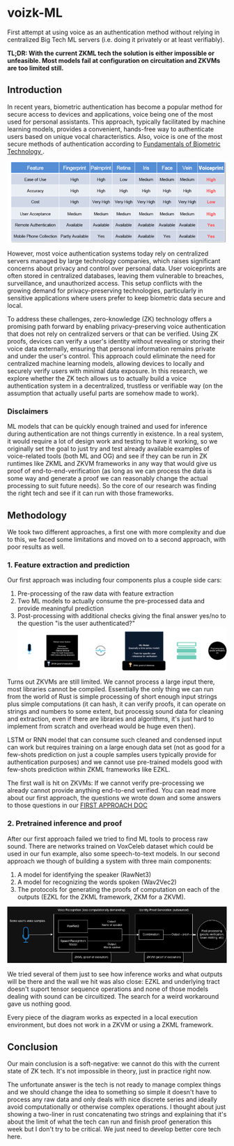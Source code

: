 # voizk-ML

First attempt at using voice as an authentication method without relying in centralized Big Tech ML servers (i.e. doing it privately or at least verifiably).

**TL;DR: With the current ZKML tech the solution is either impossible or unfeasible. Most models fail at configuration on circuitation and ZKVMs are too limited still.**

## Introduction

In recent years, biometric authentication has become a popular method for secure access to devices and applications, voice being one of the most used for personal assistants. This approach, typically facilitated by machine learning models, provides a convenient, hands-free way to authenticate users based on unique vocal characteristics. Also, voice is one of the most secure methods of authentication according to [Fundamentals of Biometric Technology
](https://csu-sjsu.primo.exlibrisgroup.com/permalink/01CALS_SJO/1nj5q0c/cdi_walterdegruyter_books_10_1515_9781614516293_1).

![Biometric authentication methods reliability](./img/biometric_methods.png)

However, most voice authentication systems today rely on centralized servers managed by large technology companies, which raises significant concerns about privacy and control over personal data. User voiceprints are often stored in centralized databases, leaving them vulnerable to breaches, surveillance, and unauthorized access. This setup conflicts with the growing demand for privacy-preserving technologies, particularly in sensitive applications where users prefer to keep biometric data secure and local.

To address these challenges, zero-knowledge (ZK) technology offers a promising path forward by enabling privacy-preserving voice authentication that does not rely on centralized servers or that can be verified. Using ZK proofs, devices can verify a user's identity without revealing or storing their voice data externally, ensuring that personal information remains private and under the user's control. This approach could eliminate the need for centralized machine learning models, allowing devices to locally and securely verify users with minimal data exposure. In this research, we explore whether the ZK tech allows us to actually build a voice authentication system in a decentralized, trustless or verifiable way (on the assumption that actually useful parts are somehow made to work).

### Disclaimers

ML models that can be quickly enough trained and used for inference during authentication are not things currently in existence. In a real system, it would require a lot of design work and testing to have it working, so we originally set the goal to just try and test already available examples of voice-related tools (both ML and OG) and see if they can be run in ZK runtimes like ZKML and ZKVM frameworks in any way that would give us proof of end-to-end-verification (as long as we can process the data is some way and generate a proof we can reasonably change the actual processing to suit future needs). So the core of our research was finding the right tech and see if it can run with those frameworks.

## Methodology

We took two different approaches, a first one with more complexity and due to this, we faced some limitations and moved on to a second approach, with poor results as well.

### 1. Feature extraction and prediction

Our first approach was including four components plus a couple side cars:

1. Pre-processing of the raw data with feature extraction
2. Two ML models to actually consume the pre-processed data and provide meaningful prediction
3. Post-processing with additional checks giving the final answer yes/no to the question "is the user authenticated?"
   ![First approach diagram](./img/firstapproach.png)

Turns out ZKVMs are still limited. We cannot process a large input there, most libraries cannot be compiled. Essentially the only thing we can run from the world of Rust is simple processing of short enough input strings plus simple computations (it can hash, it can verify proofs, it can operate on strings and numbers to some extent, but processig sound data for cleaning and extraction, even if there are libraries and algorithms, it's just hard to implement from scratch and overhead would be huge even then).

LSTM or RNN model that can consume such cleaned and condensed input can work but requires training on a large enough data set (not as good for a few-shots prediction on just a couple samples users typically provide for authentication purposes) and we cannot use pre-trained models good with few-shots prediction within ZKML frameworks like EZKL.

The first wall is hit on ZKVMs: If we cannot verify pre-processing we already cannot provide anything end-to-end verified.
You can read more about our first approach, the questions we wrote down and some answers to those questions in our [FIRST APPROACH DOC](/FIRST_APPROACH.md)

### 2. Pretrained inference and proof

After our first approach failed we tried to find ML tools to process raw sound. There are networks trained on VoxCeleb dataset which could be used in our fun example, also some speech-to-text models. In our second approach we though of building a system with three main components:

1. A model for identifying the speaker (RawNet3)
2. A model for recognizing the words spoken (Wav2Vec2)
3. The protocols for generating the proofs of computation on each of the outputs (EZKL for the ZKML framework, ZKM for a ZKVM).

![Second approach diagram](./img/secondapproach.jpg)

We tried several of them just to see how inference works and what outputs will be there and the wall we hit was also close: EZKL and underlying tract doesn't suport tensor sequence operations and none of those models dealing with sound can be circuitized. The search for a weird workaround gave us nothing good.

Every piece of the diagram works as expected in a local execution environment, but does not work in a ZKVM or using a ZKML framework.

## Conclusion

Our main conclusion is a soft-negative: we cannot do this with the current state of ZK tech. It's not impossible in theory, just in practice right now.

The unfortunate answer is the tech is not ready to manage complex things and we should change the idea to something so simple it doesn't have to process any raw data and only deals with nice discrete series and ideally avoid computationally or otherwise complex operations. I thought about just showing a two-liner in rust concatenating two strings and explaining that it's about the limit of what the tech can run and finish proof generation this week but I don't try to be critical. We just need to develop better core tech here.
